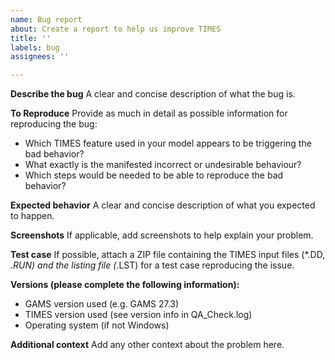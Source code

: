 ```yaml
---
name: Bug report
about: Create a report to help us improve TIMES
title: ''
labels: bug
assignees: ''

---
```


**Describe the bug**
A clear and concise description of what the bug is.

**To Reproduce**
Provide as much in detail as possible information for reproducing the bug:
- Which TIMES feature used in your model appears to be triggering the bad behavior?
- What exactly is the manifested incorrect or undesirable behaviour?
- Which steps would be needed to be able to reproduce the bad behavior?

**Expected behavior**
A clear and concise description of what you expected to happen.

**Screenshots**
If applicable, add screenshots to help explain your problem.

**Test case**
If possible, attach a ZIP file containing the TIMES input files (*.DD, *.RUN) and the listing file (*.LST) for a test case reproducing the issue.

**Versions (please complete the following information):**
 - GAMS version used (e.g. GAMS 27.3)
 - TIMES version used (see version info in QA_Check.log)
 - Operating system (if not Windows)

**Additional context**
Add any other context about the problem here.
